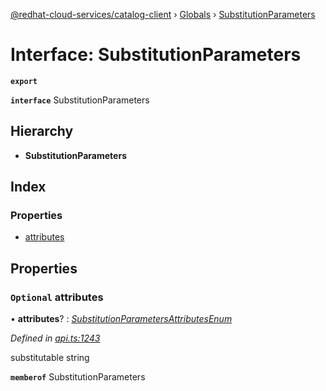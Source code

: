 [@redhat-cloud-services/catalog-client](../README.md) › [Globals](../globals.md) › [SubstitutionParameters](substitutionparameters.md)

# Interface: SubstitutionParameters

**`export`** 

**`interface`** SubstitutionParameters

## Hierarchy

* **SubstitutionParameters**

## Index

### Properties

* [attributes](substitutionparameters.md#optional-attributes)

## Properties

### `Optional` attributes

• **attributes**? : *[SubstitutionParametersAttributesEnum](../enums/substitutionparametersattributesenum.md)*

*Defined in [api.ts:1243](https://github.com/RedHatInsights/javascript-clients/blob/master/packages/catalog/api.ts#L1243)*

substitutable string

**`memberof`** SubstitutionParameters
